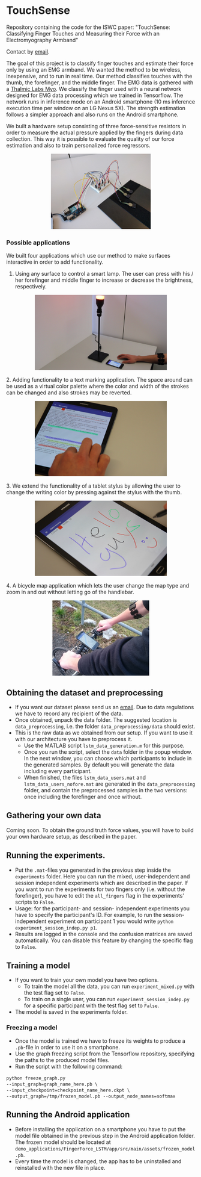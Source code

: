 # TouchSense
Repository containing the code for the ISWC paper: "TouchSense: Classifying Finger Touches and Measuring their Force with an Electromyography Armband"

Contact by [email](mailto:vincent.becker@inf.ethz.ch).

The goal of this project is to classify finger touches and estimate their force only by using an EMG armband. We wanted the method to be wireless, 
inexpensive, and to run in real time. Our method classifies touches with the thumb, the forefinger, and the middle finger. The EMG data is gathered with a [Thalmic Labs Myo](https://www.myo.com/). 
We classify the finger used with a neural network designed for EMG data processing which we trained in Tensorflow. The network runs in inference mode on an Android smartphone (10 ms inference execution time per window on an LG Nexus 5X). 
The strength estimation follows a simpler approach and also runs on the Android smartphone. 

We built a hardware setup consisting of three force-sensitive resistors in order to measure the actual pressure applied by the fingers during data collection. This way it is possible to evaluate the quality of our force estimation and also to train personalized force regressors.  
<p align="center"><img src="images/measurement_setup.jpg" alt="Hardware setup" height="200"></p>

### Possible applications
We built four applications which use our method to make surfaces interactive in order to add functionality. 
1. Using any surface to control a smart lamp. The user can press with his / her forefinger and middle finger to increase or decrease the brightness, respectively.  
<p align="center"><img src="images/Demo_lamp_new.png" alt="Smart lamp demo" height="200"></p>
2. Adding functionality to a text marking application. The space around can be used as a virtual color palette where the color and width of the strokes can be changed and also strokes may be reverted.  
<p align="center"><img src="images/Demo_text_marking.png" alt="Text marking demo" height="200"></p>
3. We extend the functionality of a tablet stylus by allowing the user to change the writing color by pressing against the stylus with the thumb.  
<p align="center"><img src="images/Demo_stylus2.png" alt="Stylus demo" height="200"></p>
4. A bicycle map application which lets the user change the map type and zoom in and out without letting go of the handlebar.  
<p align="center"><img src="images/Demo_bike.jpg" alt="Bike demo" height="200"></p>

## Obtaining the dataset and preprocessing
* If you want our dataset please send us an [email](mailto:vincent.becker@inf.ethz.ch). Due to data regulations we have to record any recipient of the data. 
* Once obtained, unpack the data folder. The suggested location is `data_preprocessing`, i.e. the folder `data_preprocessing/data` should exist.
* This is the raw data as we obtained from our setup. If you want to use it with our architecture you have to preprocess it. 
  * Use the MATLAB script `lstm_data_generation.m`  for this purpose.
  * Once you run the script, select the `data` folder in the popup window. In the next window, you can choose which participants to include in the generated samples. By default you will generate the data including every participant.
  * When finished, the files `lstm_data_users.mat` and `lstm_data_users_nofore.mat` are generated in the `data_preprocessing` folder, and contain the preprocessed samples in the two versions: once including the forefinger and once without.

## Gathering your own data
Coming soon. To obtain the ground truth force values, you will have to build your own hardware setup, as described in the paper. 
  
## Running the experiments.
* Put the `.mat`-files you generated in the previous step inside the `experiments` folder. Here you can run the mixed, user-independent and session independent experiments which are described in the paper. If you want to run the experiments for two fingers only (i.e. without the forefinger), you have to edit the `all_fingers` flag in the experiments' scripts to `False`.
* Usage: for the participant- and session- independent experiments you have to specify the participant's ID. For example, to run the session-independent experiment on participant 1 you would write `python experiment_session_indep.py p1`.
* Results are logged in the console and the confusion matrices are saved automatically. You can disable this feature by changing the specific flag to `False`.

## Training a model
* If you want to train your own model you have two options. 
  * To train the model all the data, you can run `experiment_mixed.py` with the test flag set to `False`.
  * To train on a single user, you can run `experiment_session_indep.py` for a specific participant with the test flag set to `False`.
* The model is saved in the experiments folder.

### Freezing a model
* Once the model is trained we have to freeze its weights to produce a `.pb`-file in order to use it on a smartphone.
* Use the graph freezing script from the Tensorflow repository, specifying the paths to the produced model files.
* Run the script with the following command:
```shell
python freeze_graph.py
--input_graph=graph_name_here.pb \
--input_checkpoint=checkpoint_name_here.ckpt \
--output_graph=/tmp/frozen_model.pb --output_node_names=softmax
```

## Running the Android application
* Before installing the application on a smartphone you have to put the model file obtained in the previous step in the Android application folder. The frozen model should be located at `demo_applications/FingerForce_LSTM/app/src/main/assets/frozen_model.pb`. 
* Every time the model is changed, the app has to be uninstalled and reinstalled with the new file in place.

